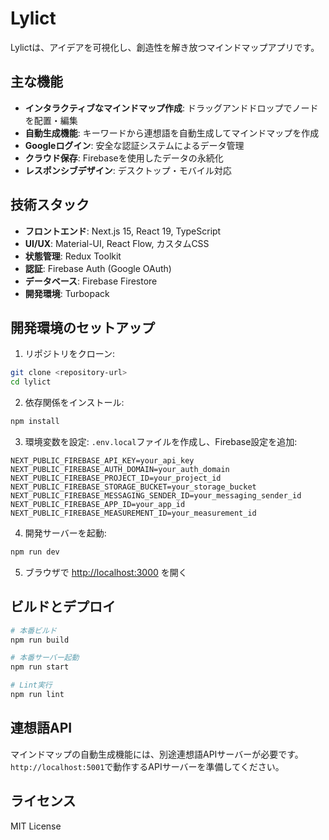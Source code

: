 # Lylict

Lylictは、アイデアを可視化し、創造性を解き放つマインドマップアプリです。

## 主な機能

- **インタラクティブなマインドマップ作成**: ドラッグアンドドロップでノードを配置・編集
- **自動生成機能**: キーワードから連想語を自動生成してマインドマップを作成
- **Googleログイン**: 安全な認証システムによるデータ管理
- **クラウド保存**: Firebaseを使用したデータの永続化
- **レスポンシブデザイン**: デスクトップ・モバイル対応

## 技術スタック

- **フロントエンド**: Next.js 15, React 19, TypeScript
- **UI/UX**: Material-UI, React Flow, カスタムCSS
- **状態管理**: Redux Toolkit
- **認証**: Firebase Auth (Google OAuth)
- **データベース**: Firebase Firestore
- **開発環境**: Turbopack

## 開発環境のセットアップ

1. リポジトリをクローン:
```bash
git clone <repository-url>
cd lylict
```

2. 依存関係をインストール:
```bash
npm install
```

3. 環境変数を設定:
`.env.local`ファイルを作成し、Firebase設定を追加:
```env
NEXT_PUBLIC_FIREBASE_API_KEY=your_api_key
NEXT_PUBLIC_FIREBASE_AUTH_DOMAIN=your_auth_domain
NEXT_PUBLIC_FIREBASE_PROJECT_ID=your_project_id
NEXT_PUBLIC_FIREBASE_STORAGE_BUCKET=your_storage_bucket
NEXT_PUBLIC_FIREBASE_MESSAGING_SENDER_ID=your_messaging_sender_id
NEXT_PUBLIC_FIREBASE_APP_ID=your_app_id
NEXT_PUBLIC_FIREBASE_MEASUREMENT_ID=your_measurement_id
```

4. 開発サーバーを起動:
```bash
npm run dev
```

5. ブラウザで [http://localhost:3000](http://localhost:3000) を開く

## ビルドとデプロイ

```bash
# 本番ビルド
npm run build

# 本番サーバー起動
npm run start

# Lint実行
npm run lint
```

## 連想語API

マインドマップの自動生成機能には、別途連想語APIサーバーが必要です。
`http://localhost:5001`で動作するAPIサーバーを準備してください。

## ライセンス

MIT License